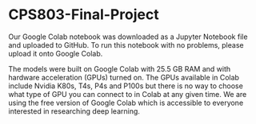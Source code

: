 # CPS803-Final-Project

Our Google Colab notebook was downloaded as a Jupyter Notebook file and uploaded to GitHub. To run this notebook with no problems, please upload it onto Google Colab.

The models were built on Google Colab with 25.5 GB RAM and with hardware acceleration (GPUs)  turned on. The GPUs available in Colab include Nvidia K80s, T4s, P4s and P100s but there is no way to choose what type of GPU you can connect to in Colab at any given time. We are using the free version of Google Colab which is accessible to everyone interested in researching deep learning.
